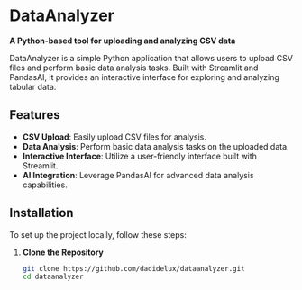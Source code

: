 # DataAnalyzer

**A Python-based tool for uploading and analyzing CSV data**

DataAnalyzer is a simple Python application that allows users to upload CSV files and perform basic data analysis tasks. Built with Streamlit and PandasAI, it provides an interactive interface for exploring and analyzing tabular data.

## Features

- **CSV Upload**: Easily upload CSV files for analysis.
- **Data Analysis**: Perform basic data analysis tasks on the uploaded data.
- **Interactive Interface**: Utilize a user-friendly interface built with Streamlit.
- **AI Integration**: Leverage PandasAI for advanced data analysis capabilities.

## Installation

To set up the project locally, follow these steps:

1. **Clone the Repository**

   ```bash
   git clone https://github.com/dadidelux/dataanalyzer.git
   cd dataanalyzer
